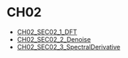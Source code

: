 # CH02

- [CH02_SEC02_1_DFT](CH02_SEC02_1_DFT.md)
- [CH02_SEC02_2_Denoise](CH02_SEC02_2_Denoise.md)
- [CH02_SEC02_3_SpectralDerivative](CH02_SEC02_3_SpectralDerivative.md)
